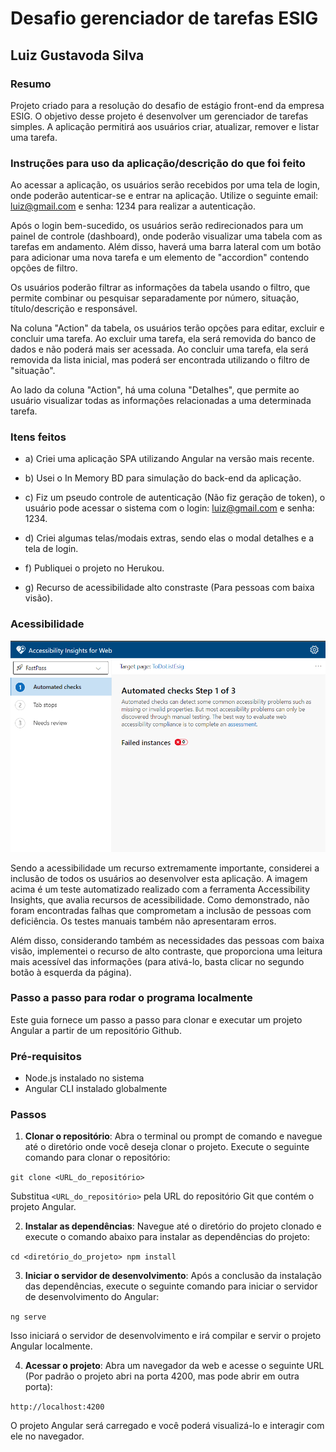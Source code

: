 # Desafio gerenciador de tarefas ESIG

## Luiz Gustavoda Silva

### Resumo

Projeto criado para a resolução do desafio de estágio front-end da empresa ESIG. O objetivo desse projeto é desenvolver um gerenciador de tarefas simples. A aplicação permitirá aos usuários criar,  atualizar, remover e listar uma tarefa.


### Instruções para uso da aplicação/descrição do que foi feito

Ao acessar a aplicação, os usuários serão recebidos por uma tela de login, onde poderão autenticar-se e entrar na aplicação. Utilize o seguinte email: luiz@gmail.com e senha: 1234 para realizar a autenticação.

Após o login bem-sucedido, os usuários serão redirecionados para um painel de controle (dashboard), onde poderão visualizar uma tabela com as tarefas em andamento. Além disso, haverá uma barra lateral com um botão para adicionar uma nova tarefa e um elemento de "accordion" contendo opções de filtro.

Os usuários poderão filtrar as informações da tabela usando o filtro, que permite combinar ou pesquisar separadamente por número, situação, título/descrição e responsável.

Na coluna "Action" da tabela, os usuários terão opções para editar, excluir e concluir uma tarefa. Ao excluir uma tarefa, ela será removida do banco de dados e não poderá mais ser acessada. Ao concluir uma tarefa, ela será removida da lista inicial, mas poderá ser encontrada utilizando o filtro de "situação".

Ao lado da coluna "Action", há uma coluna "Detalhes", que permite ao usuário visualizar todas as informações relacionadas a uma determinada tarefa.
  

### Itens feitos

- a) Criei uma aplicação SPA utilizando Angular na versão mais recente.

- b) Usei o In Memory BD para simulação do back-end da aplicação.

- c) Fiz um pseudo controle de autenticação (Não fiz geração de token), o usuário pode acessar o sistema com o login: luiz@gmail.com e senha: 1234. 

- d) Criei algumas telas/modais extras, sendo elas o modal detalhes e a tela de login.

- f) Publiquei o projeto no Herukou. 

- g) Recurso de acessibilidade alto constraste (Para pessoas com baixa visão). 

### Acessibilidade

![Texto Alternativo](./src/assets/acessibilidade%20avalia%C3%A7%C3%A3o.png)


Sendo a acessibilidade um recurso extremamente importante, considerei a inclusão de todos os usuários ao desenvolver esta aplicação. A imagem acima é um teste automatizado realizado com a ferramenta Accessibility Insights, que avalia recursos de acessibilidade. Como demonstrado, não foram encontradas falhas que comprometam a inclusão de pessoas com deficiência. Os testes manuais também não apresentaram erros.

Além disso, considerando também as necessidades das pessoas com baixa visão, implementei o recurso de alto contraste, que proporciona uma leitura mais acessível das informações (para ativá-lo, basta clicar no segundo botão à esquerda da página).

### Passo a passo para rodar o programa localmente

Este guia fornece um passo a passo para clonar e executar um projeto Angular a partir de um repositório Github.

### Pré-requisitos

- Node.js instalado no sistema
- Angular CLI instalado globalmente

### Passos

1. **Clonar o repositório**: Abra o terminal ou prompt de comando e navegue até o diretório onde você deseja clonar o projeto. Execute o seguinte comando para clonar o repositório:

`git clone <URL_do_repositório>`

Substitua `<URL_do_repositório>` pela URL do repositório Git que contém o projeto Angular.

2. **Instalar as dependências**: Navegue até o diretório do projeto clonado e execute o comando abaixo para instalar as dependências do projeto:

`cd <diretório_do_projeto>
npm install`


3. **Iniciar o servidor de desenvolvimento**: Após a conclusão da instalação das dependências, execute o seguinte comando para iniciar o servidor de desenvolvimento do Angular:

`ng serve`


Isso iniciará o servidor de desenvolvimento e irá compilar e servir o projeto Angular localmente.

4. **Acessar o projeto**: Abra um navegador da web e acesse o seguinte URL (Por padrão o projeto abri na porta 4200, mas pode abrir em outra porta):

`http://localhost:4200`


O projeto Angular será carregado e você poderá visualizá-lo e interagir com ele no navegador.

